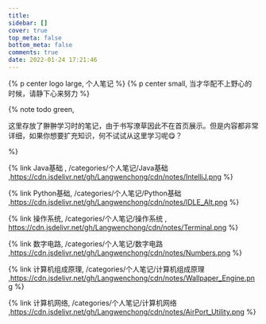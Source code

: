```yaml
---
title: 
sidebar: []
cover: true
top_meta: false
bottom_meta: false
comments: true
date: 2022-01-24 17:21:46
---
```


{% p center logo large, 个人笔记 %}
{% p center small, 当才华配不上野心的时候，请静下心来努力 %}

{% note todo green,

这里存放了翀翀学习时的笔记，由于书写潦草因此不在首页展示。但是内容都非常详细，如果你想要扩充知识，何不试试从这里学习呢😋？

%}

<div id="my_notes">

{% link Java基础 , /categories/个人笔记/Java基础 ,https://cdn.jsdelivr.net/gh/Langwenchong/cdn/notes/IntelliJ.png %}

{% link Python基础,  /categories/个人笔记/Python基础 ,https://cdn.jsdelivr.net/gh/Langwenchong/cdn/notes/IDLE_Alt.png %}

{% link 操作系统,  /categories/个人笔记/操作系统 , https://cdn.jsdelivr.net/gh/Langwenchong/cdn/notes/Terminal.png %}

{% link 数字电路,  /categories/个人笔记/数字电路 ,https://cdn.jsdelivr.net/gh/Langwenchong/cdn/notes/Numbers.png %}

{% link 计算机组成原理,  /categories/个人笔记/计算机组成原理 ,https://cdn.jsdelivr.net/gh/Langwenchong/cdn/notes/Wallpaper_Engine.png %}

{% link 计算机网络,  /categories/个人笔记/计算机网络 ,https://cdn.jsdelivr.net/gh/Langwenchong/cdn/notes/AirPort_Utility.png %}

</div>



